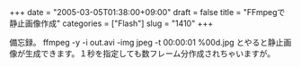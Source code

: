 +++
date = "2005-03-05T01:38:00+09:00"
draft = false
title = "FFmpegで静止画像作成"
categories = ["Flash"]
slug = "1410"
+++

備忘録。
ffmpeg -y -i out.avi -img jpeg -t 00:00:01 %00d.jpg
とやると静止画像が生成できます。１秒を指定しても数フレーム分作成されちゃいますが。
